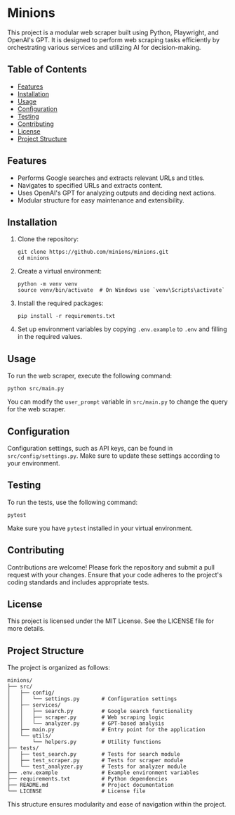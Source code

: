 # Minions

This project is a modular web scraper built using Python, Playwright, and OpenAI's GPT. It is designed to perform web scraping tasks efficiently by orchestrating various services and utilizing AI for decision-making.

## Table of Contents

- [Features](#features)
- [Installation](#installation)
- [Usage](#usage)
- [Configuration](#configuration)
- [Testing](#testing)
- [Contributing](#contributing)
- [License](#license)
- [Project Structure](#project-structure)

## Features

- Performs Google searches and extracts relevant URLs and titles.
- Navigates to specified URLs and extracts content.
- Uses OpenAI's GPT for analyzing outputs and deciding next actions.
- Modular structure for easy maintenance and extensibility.

## Installation

1. Clone the repository:
   ```
   git clone https://github.com/minions/minions.git
   cd minions
   ```

2. Create a virtual environment:
   ```
   python -m venv venv
   source venv/bin/activate  # On Windows use `venv\Scripts\activate`
   ```

3. Install the required packages:
   ```
   pip install -r requirements.txt
   ```

4. Set up environment variables by copying `.env.example` to `.env` and filling in the required values.

## Usage

To run the web scraper, execute the following command:
```
python src/main.py
```

You can modify the `user_prompt` variable in `src/main.py` to change the query for the web scraper.

## Configuration

Configuration settings, such as API keys, can be found in `src/config/settings.py`. Make sure to update these settings according to your environment.

## Testing

To run the tests, use the following command:
```
pytest
```

Make sure you have `pytest` installed in your virtual environment.

## Contributing

Contributions are welcome! Please fork the repository and submit a pull request with your changes. Ensure that your code adheres to the project's coding standards and includes appropriate tests.

## License

This project is licensed under the MIT License. See the LICENSE file for more details.

## Project Structure

The project is organized as follows:

```
minions/
├── src/
│   ├── config/
│   │   └── settings.py       # Configuration settings
│   ├── services/
│   │   ├── search.py         # Google search functionality
│   │   ├── scraper.py        # Web scraping logic
│   │   └── analyzer.py       # GPT-based analysis
│   ├── main.py               # Entry point for the application
│   └── utils/
│       └── helpers.py        # Utility functions
├── tests/
│   ├── test_search.py        # Tests for search module
│   ├── test_scraper.py       # Tests for scraper module
│   └── test_analyzer.py      # Tests for analyzer module
├── .env.example              # Example environment variables
├── requirements.txt          # Python dependencies
├── README.md                 # Project documentation
└── LICENSE                   # License file
```

This structure ensures modularity and ease of navigation within the project.